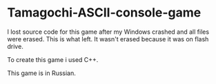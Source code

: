 # Tamagochi-ASCII-console-game

I lost source code for this game after my Windows crashed and all files were erased. This is what left. It wasn't erased because it was on flash drive. 

To create this game i used C++.

This game is in Russian.
